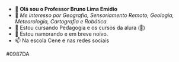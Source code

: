 - 👋 **Olá sou o Professor Bruno Lima Emidio** 
- 👀 _Me interesso por Geografia, Sensoriamento Remoto, Geologia, Meteorologia, Cartografia e Robótica._
- 🌱 Estou cursando Pedagogia e os cursos da alura (🤮)
- 💞️ Estou namorando e em breve noivo.
- 📫 Na escola Cene e nas redes sociais

<!---
ProfBrunoEmidio/ProfBrunoEmidio is a ✨ special ✨ repository because its `README.md` (this file) appears on your GitHub profile.
You can click the Preview link to take a look at your changes.
--->
#0987DA
